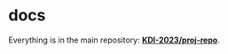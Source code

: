 # docs

Everything is in the main repository: **[KDI-2023/proj-repo](https://github.com/KDI-2023/proj-repo)**.
